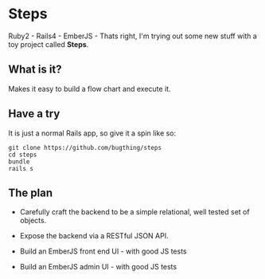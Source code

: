 Steps
=====

Ruby2 - Rails4 - EmberJS - Thats right, I'm trying out some new
stuff with a toy project called **Steps**.

What is it?
-----------

Makes it easy to build a flow chart and execute it.

Have a try
-----------

It is just a normal Rails app, so give it a spin like so:

    git clone https://github.com/bugthing/steps
    cd steps
    bundle
    rails s

The plan
--------

*  Carefully craft the backend to be a simple relational, well
   tested set of objects.

*  Expose the backend via a RESTful JSON API.

*  Build an EmberJS front end UI - with good JS tests

*  Build an EmberJS admin UI - with good JS tests

